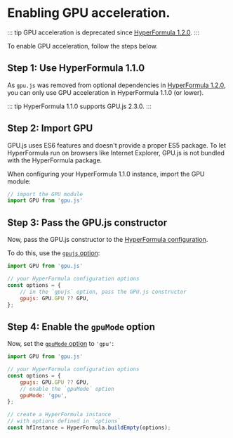 # Enabling GPU acceleration.

::: tip
GPU acceleration is deprecated since [HyperFormula 1.2.0](../guide/release-notes.md#_1-2-0).
:::

To enable GPU acceleration, follow the steps below.

## Step 1: Use HyperFormula 1.1.0

As `gpu.js` was removed from optional dependencies in [HyperFormula 1.2.0](../guide/release-notes.md#_1-2-0), you can only use GPU acceleration in HyperFormula 1.1.0 (or lower).

::: tip
HyperFormula 1.1.0 supports GPU.js 2.3.0.
:::

## Step 2: Import GPU

GPU.js uses ES6 features and doesn't provide a proper ES5 package. To let HyperFormula run on browsers like Internet Explorer, GPU.js is not bundled with the HyperFormula package.

When configuring your HyperFormula 1.1.0 instance, import the GPU module:
```js
// import the GPU module
import GPU from 'gpu.js'
```

## Step 3: Pass the GPU.js constructor

Now, pass the GPU.js constructor to the [HyperFormula configuration](./configuration-options.md).

To do this, use the [`gpujs` option](../api/interfaces/configparams.md#gpujs):
```js
import GPU from 'gpu.js'

// your HyperFormula configuration options
const options = {
    // in the `gpujs` option, pass the GPU.js constructor
    gpujs: GPU.GPU ?? GPU,
};
```
## Step 4: Enable the `gpuMode` option

Now, set the [`gpuMode` option](../api/interfaces/configparams.md#gpumode) to `'gpu'`:
```js
import GPU from 'gpu.js'

// your HyperFormula configuration options 
const options = {
    gpujs: GPU.GPU ?? GPU,
    // enable the `gpuMode` option
    gpuMode: 'gpu',
};

// create a HyperFormula instance
// with options defined in `options`
const hfInstance = HyperFormula.buildEmpty(options);
```
